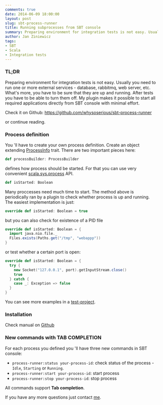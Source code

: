 ```yaml
---
comments: true
date: 2014-06-09 18:00:00
layout: post
slug: sbt-process-runner
title: Running subprocesses from SBT console
summary: Preparing environment for integration tests is not easy. Usually you need to run one or more external services - database, rabbitmq, web server, etc. What's more, you have to be sure that they are up and running. After tests you have to be able to turn them off. My plugin makes it possible to start all required applications directly from SBT console with minimal effort.
author: Jan Ziniewicz
tags:
- SBT
- Scala
- Integration tests
---
```


### TL;DR

Preparing environment for integration tests is not easy. Usually you need to run one or more external services - database, rabbitmq, web server, etc. What's more, you have to be sure that they are up and running. After tests you have to be able to turn them off. My plugin makes it possible to start all required applications directly from SBT console with minimal effort.

Check it on Github: https://github.com/whysoserious/sbt-process-runner

or continue reading.

### Process definition

You 'll have to create your own process definition. Create an object extending [ProcessInfo](https://github.com/whysoserious/sbt-process-runner/blob/master/process-runner/src/main/scala/jz/io.scalac.processrunner/ProcessInfo.scala#L52) trait. There are two important pieces here:
```scala
def processBuilder: ProcessBuilder
```
defines how process should be started. For that you can use very convenient [scala.sys.process](http://scala-lang.org/api/2.10.4/index.html#scala.sys.process.package) API. 
```scala
def isStarted: Boolean
```
Many proccesses need much time to start. The method above is periodically ran by a plugin to check whether process is up and running. The easiest implementation is just:
```scala
override def isStarted: Boolean = true
```
but you can also check for existence of a PID file
```scala
override def isStarted: Boolean = {
  import java.nio.file._
  Files.exists(Paths.get("/tmp", "webappp"))
}
```
or test whether a certain port is open:
```scala
override def isStarted: Boolean = {
  try {
    new Socket("127.0.0.1", port).getInputStream.close()
    true
  } catch {
    case _: Exception => false
  }
}
```

You can see more examples in a [test-project](https://github.com/whysoserious/sbt-process-runner/blob/master/test-project%2Fproject%2FBuild.scala).

### Installation

Check manual on [Github](https://github.com/whysoserious/sbt-process-runner/blob/master/README.md)

### New commands with TAB COMPLETION

For each process you defined you 'll have three new commands in SBT console:

* `process-runner:status your-process-id`: check status of the process - `Idle`, `Starting` or `Running`.
* `process-runner:start your-process-id`: start process
* `process-runner:stop your-process-id`: stop process

All commands support **Tab completion**.

If you have any more questions just contact [me](https://twitter.com/jan______).

